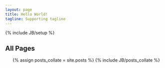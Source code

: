 ```yaml
---
layout: page
title: Hello World!
tagline: Supporting tagline
---
```

{% include JB/setup %}

<h2>All Pages</h2>
<ul>
{% assign posts_collate = site.posts %}
{% include JB/posts_collate %}
</ul>



